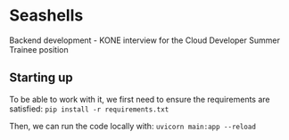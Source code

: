 # Seashells

Backend development - KONE interview for the Cloud Developer Summer Trainee position 

## Starting up 
To be able to work with it, we first need to ensure the requirements are satisfied: 
`pip install -r requirements.txt`

Then, we can run the code locally with: 
`uvicorn main:app --reload`




